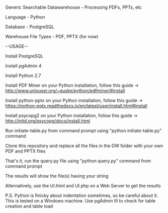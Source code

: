 Generic Searchable Datawarehouse - Processing PDFs, PPTs, etc

Language - Python

Database - PostgreSQL

Warehouse File Types - PDF, PPTX (for now)

--USAGE--

Install PostgreSQL

Install pgAdmin 4

Install Python 2.7

Install PDF Miner on your Python installation, follow this guide -> http://www.unixuser.org/~euske/python/pdfminer/#install

Install python-pptx on your Python installation, follow this guide -> https://python-pptx.readthedocs.io/en/latest/user/install.html#install

Install psycopg2 on your Python installation, follow this guide -> http://initd.org/psycopg/docs/install.html

Run initiate-table.py from command prompt using "python initiate-table.py" command

Clone this repository and replace all the files in the DW folder with your own PDF and PPTX files

That's it, run the query.py file using "python query.py" command from command prompt

The results will show the file(s) having your string

Alternatively, use the UI.html and UI.php on a Web Server to get the results

P.S. Python is finicky about indentation sometimes, so be careful about it. This is tested on a Windows machine. Use pgAdmin III to check for table creation and table load
